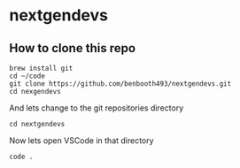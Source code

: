 # nextgendevs

## How to clone this repo

```shell
brew install git
cd ~/code
git clone https://github.com/benbooth493/nextgendevs.git
cd nexgendevs
```

And lets change to the git repositories directory

```shell
cd nextgendevs
```

Now lets open VSCode in that directory

```shell
code .
```
